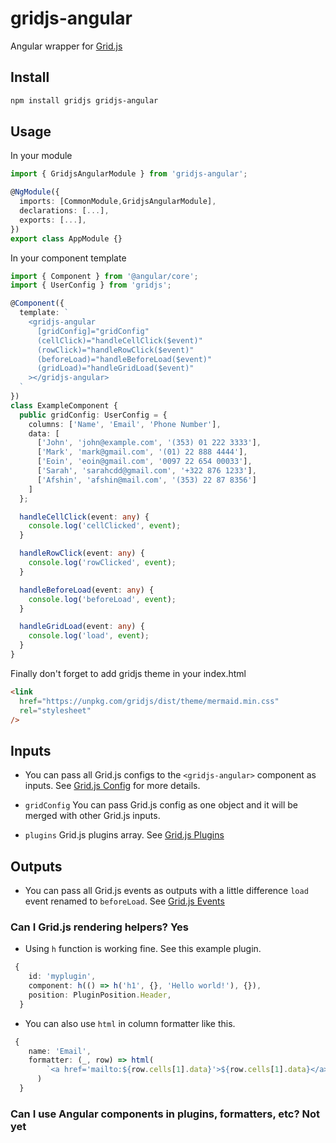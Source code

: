 # gridjs-angular

Angular wrapper for [Grid.js](https://github.com/grid-js/gridjs)

## Install

```bash
npm install gridjs gridjs-angular
```

## Usage

In your module

```ts
import { GridjsAngularModule } from 'gridjs-angular';

@NgModule({
  imports: [CommonModule,GridjsAngularModule],
  declarations: [...],
  exports: [...],
})
export class AppModule {}
```

In your component template

```ts
import { Component } from '@angular/core';
import { UserConfig } from 'gridjs';

@Component({
  template: `
    <gridjs-angular
      [gridConfig]="gridConfig"
      (cellClick)="handleCellClick($event)"
      (rowClick)="handleRowClick($event)"
      (beforeLoad)="handleBeforeLoad($event)"
      (gridLoad)="handleGridLoad($event)"
    ></gridjs-angular>
  `
})
class ExampleComponent {
  public gridConfig: UserConfig = {
    columns: ['Name', 'Email', 'Phone Number'],
    data: [
      ['John', 'john@example.com', '(353) 01 222 3333'],
      ['Mark', 'mark@gmail.com', '(01) 22 888 4444'],
      ['Eoin', 'eoin@gmail.com', '0097 22 654 00033'],
      ['Sarah', 'sarahcdd@gmail.com', '+322 876 1233'],
      ['Afshin', 'afshin@mail.com', '(353) 22 87 8356']
    ]
  };

  handleCellClick(event: any) {
    console.log('cellClicked', event);
  }

  handleRowClick(event: any) {
    console.log('rowClicked', event);
  }

  handleBeforeLoad(event: any) {
    console.log('beforeLoad', event);
  }

  handleGridLoad(event: any) {
    console.log('load', event);
  }
}
```

Finally don't forget to add gridjs theme in your index.html

```html
<link
  href="https://unpkg.com/gridjs/dist/theme/mermaid.min.css"
  rel="stylesheet"
/>
```

## Inputs

- You can pass all Grid.js configs to the `<gridjs-angular>` component as inputs. See [Grid.js Config](https://gridjs.io/docs/config) for more details.

- `gridConfig` You can pass Grid.js config as one object and it will be merged with other Grid.js inputs.

- `plugins` Grid.js plugins array. See [Grid.js Plugins](https://gridjs.io/docs/plugin/basics)

## Outputs

- You can pass all Grid.js events as outputs with a little difference `load` event renamed to `beforeLoad`. See [Grid.js Events](https://gridjs.io/docs/examples/event-handler)

### Can I Grid.js rendering helpers? Yes

- Using `h` function is working fine. See this example plugin.

```ts
 {
    id: 'myplugin',
    component: h(() => h('h1', {}, 'Hello world!'), {}),
    position: PluginPosition.Header,
  }
```

- You can also use `html` in column formatter like this.

```ts
 {
    name: 'Email',
    formatter: (_, row) => html(
        `<a href='mailto:${row.cells[1].data}'>${row.cells[1].data}</a>`
      )
  }
```

### Can I use Angular components in plugins, formatters, etc? Not yet
